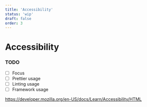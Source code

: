 ```yaml
---
title: 'Accessibility'
status: 'wip'
draft: false
order: 3
---
```


# Accessibility

### TODO

- [ ] Focus
- [ ] Prettier usage
- [ ] Linting usage
- [ ] Framework usage

https://developer.mozilla.org/en-US/docs/Learn/Accessibility/HTML
